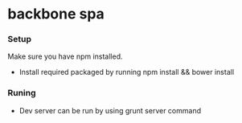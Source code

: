 # backbone spa #

### Setup ###

Make sure you have <span class="code-quote">npm</span> installed.

* Install required packaged by running npm install && bower install

### Runing ###
* Dev server can be run by using grunt server command
